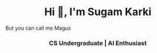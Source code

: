 <h1 align="center">Hi 👋, I'm Sugam Karki</h1><p>But you can call me Magus</p>
<h3 align="center">CS Undergraduate | AI Enthusiast</h3>

